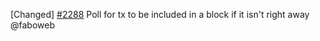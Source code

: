 [Changed] [\#2288](https://github.com/cosmos/voyager/issues/2288) Poll for tx to be included in a block if it isn't right away @faboweb
